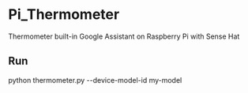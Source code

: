 # Pi_Thermometer
Thermometer built-in Google Assistant on Raspberry Pi with Sense Hat 

## Run
python thermometer.py --device-model-id my-model
